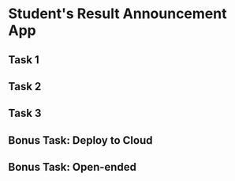 # Student's Result Announcement App

## Task 1

## Task 2

## Task 3

## Bonus Task: Deploy to Cloud

## Bonus Task: Open-ended
